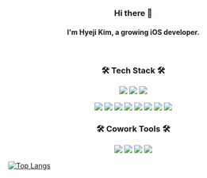 </br>
<h3 align="center"><b>Hi there 👋</b></h3>
<h4 align="center">
I'm Hyeji Kim, a growing iOS developer.

</h3>
</br>

<h3 align="center"><b>🛠 Tech Stack 🛠</b></h3>
<p align="center">
<img src="https://img.shields.io/badge/Swift-F05138?style=flat&logo=Swift&logoColor=white"/></a>
<img src="https://img.shields.io/badge/Python-3766AB?style=flat&logo=Python&logoColor=white"/></a>
<img src="https://img.shields.io/badge/Django-092E20?style=flat&logo=Django&logoColor=white"/></a>
</br>
<p align="center">
<img src="https://img.shields.io/badge/Linux-FCC624?style=flat&logo=Linux&logoColor=white"/></a>
<img src="https://img.shields.io/badge/Azure-0078D4?style=flat&logo=Microsoft Azure&logoColor=white"/></a>
<img src="https://img.shields.io/badge/AWS-232F3E?style=flat&logo=Amazon&logoColor=white"/></a>
<img src="https://img.shields.io/badge/Docker-2496ED?style=flat&logo=Docker&logoColor=white"/></a>
<img src="https://img.shields.io/badge/Kubernetes-326CE5?style=flat&logo=Kubernetes&logoColor=white"/></a>
<img src="https://img.shields.io/badge/Xcode-147EFB?style=flat&logo=Xcode&logoColor=white"/></a>
<img src="https://img.shields.io/badge/Anaconda-44A833?style=flat&logo=Anaconda&logoColor=white"></a>
<img src="https://img.shields.io/badge/CocoaPods-EE3322?style=flat&logo=CocoaPods&logoColor=white"></a>
</br>

<h3 align="center"><b>🛠 Cowork Tools 🛠</b></h3>
<p align="center">
<img src="https://img.shields.io/badge/github-181717?style=flat&logo=github&logoColor=white"></a>
<img src="https://img.shields.io/badge/Notion-000000?style=flat&logo=Notion&logoColor=white"></a>
<img src="https://img.shields.io/badge/Figma-F24E1E?style=flat&logo=Figma&logoColor=white"></a>
<img src="https://img.shields.io/badge/Postman-FF6C37?style=flat&logo=Postman&logoColor=white"></a>


[![Top Langs](https://github-readme-stats.vercel.app/api/top-langs/?username=hyeji-K&layout=compact)](https://github.com/anuraghazra/github-readme-stats)




<!-- <img src="https://img.shields.io/badge/Django-092E20?style=flat-square&logo=Django&logoColor=white"/></a> -->





<!--
**hyeji-K/hyeji-K** is a ✨ _special_ ✨ repository because its `README.md` (this file) appears on your GitHub profile.

Here are some ideas to get you started:

- 🔭 I’m currently working on ...
- 🌱 I’m currently learning ...
- 👯 I’m looking to collaborate on ...
- 🤔 I’m looking for help with ...
- 💬 Ask me about ...
- 📫 How to reach me: ...
- 😄 Pronouns: ...
- ⚡ Fun fact: ...
-->
